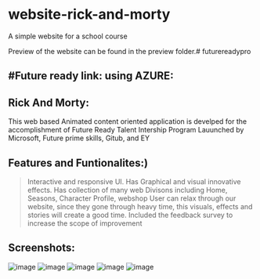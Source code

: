 # website-rick-and-morty
A simple website for a school course

Preview of the website can be found in the preview folder.# futurereadypro

#Future ready link: using AZURE:
--------------------------------
Rick And Morty:
--------------


This web based Animated content oriented application is develped for the accomplishment of Future Ready Talent Intership Program Lauunched by Microsoft, Future prime skills, Gitub, and EY

Features and Funtionalites:)
----------------------------
> Interactive and responsive UI.
> Has Graphical and visual innovative effects.
> Has collection of many web Divisons including Home, Seasons, Character Profile, webshop
> User can relax through our website, since they gone through heavy time, this visuals, effects and stories will create a good time.
> Included the feedback survey to increase the scope of improvement

Screenshots:
-----------
![image](https://user-images.githubusercontent.com/93989243/180613371-2d6bc155-77d1-41d1-b0e4-dc34b1f063b4.png)
![image](https://user-images.githubusercontent.com/93989243/180613377-124ec8ce-883a-45c8-99aa-8b43c92f8344.png)
![image](https://user-images.githubusercontent.com/93989243/180613379-027ccdc6-00ef-4623-9adb-e2e6cf1dab8a.png)
![image](https://user-images.githubusercontent.com/93989243/180613390-4f7dcbc9-b7c8-4fb7-99ea-a38af3ee2de8.png)
![image](https://user-images.githubusercontent.com/93989243/180613402-ec795deb-f835-440c-9e29-75243b2191ed.png)

